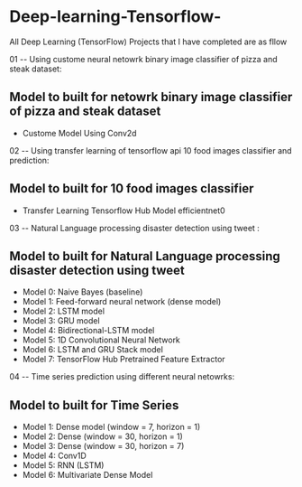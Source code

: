 # Deep-learning-Tensorflow-
All Deep Learning (TensorFlow) Projects that I have completed are as fllow

01 -- Using custome neural netowrk binary image classifier of pizza and steak dataset:
## Model to built for netowrk binary image classifier of pizza and steak dataset
* Custome Model Using Conv2d

02 -- Using transfer learning of tensorflow api 10 food images classifier and prediction:
## Model to built for 10 food images classifier 
* Transfer Learning Tensorflow Hub Model efficientnet0 

03 -- Natural Language processing disaster detection using tweet :
## Model to built for Natural Language processing disaster detection using tweet
* Model 0: Naive Bayes (baseline)
* Model 1: Feed-forward neural network (dense model)
* Model 2: LSTM model
* Model 3: GRU model
* Model 4: Bidirectional-LSTM model
* Model 5: 1D Convolutional Neural Network
* Model 6: LSTM and GRU Stack model
* Model 7: TensorFlow Hub Pretrained Feature Extractor

04 -- Time series prediction using different neural netowrks:
## Model to built for Time Series
* Model 1: Dense model (window = 7, horizon = 1)
* Model 2: Dense (window = 30, horizon = 1)
* Model 3: Dense (window = 30, horizon = 7)
* Model 4: Conv1D
* Model 5: RNN (LSTM)
* Model 6: Multivariate Dense Model
